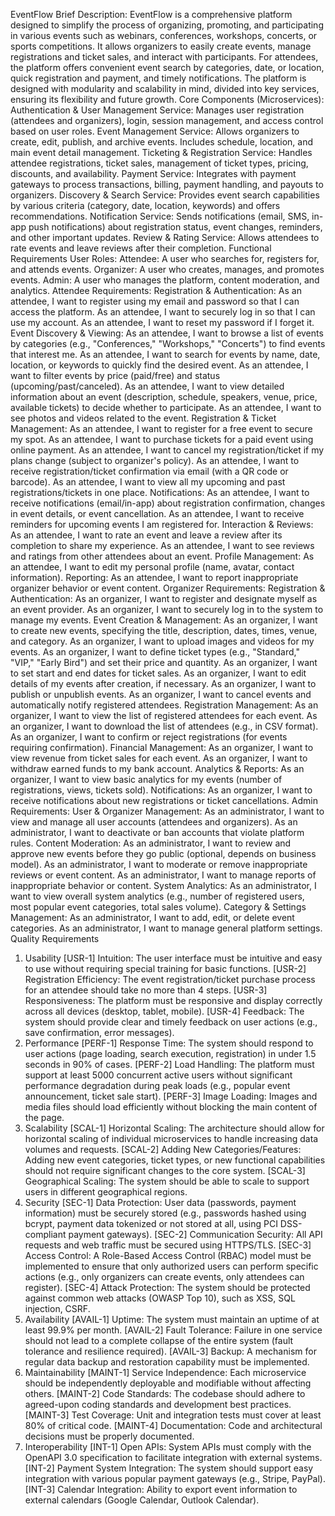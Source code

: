 EventFlow
Brief Description:
EventFlow is a comprehensive platform designed to simplify the process of organizing, promoting, and participating in various events such as webinars, conferences, workshops, concerts, or sports competitions. It allows organizers to easily create events, manage registrations and ticket sales, and interact with participants. For attendees, the platform offers convenient event search by categories, date, or location, quick registration and payment, and timely notifications. The platform is designed with modularity and scalability in mind, divided into key services, ensuring its flexibility and future growth.
Core Components (Microservices):
Authentication & User Management Service: Manages user registration (attendees and organizers), login, session management, and access control based on user roles.
Event Management Service: Allows organizers to create, edit, publish, and archive events. Includes schedule, location, and main event detail management.
Ticketing & Registration Service: Handles attendee registrations, ticket sales, management of ticket types, pricing, discounts, and availability.
Payment Service: Integrates with payment gateways to process transactions, billing, payment handling, and payouts to organizers.
Discovery & Search Service: Provides event search capabilities by various criteria (category, date, location, keywords) and offers recommendations.
Notification Service: Sends notifications (email, SMS, in-app push notifications) about registration status, event changes, reminders, and other important updates.
Review & Rating Service: Allows attendees to rate events and leave reviews after their completion.
Functional Requirements
User Roles:
Attendee: A user who searches for, registers for, and attends events.
Organizer: A user who creates, manages, and promotes events.
Admin: A user who manages the platform, content moderation, and analytics.
Attendee Requirements:
Registration & Authentication:
As an attendee, I want to register using my email and password so that I can access the platform.
As an attendee, I want to securely log in so that I can use my account.
As an attendee, I want to reset my password if I forget it.
Event Discovery & Viewing:
As an attendee, I want to browse a list of events by categories (e.g., "Conferences," "Workshops," "Concerts") to find events that interest me.
As an attendee, I want to search for events by name, date, location, or keywords to quickly find the desired event.
As an attendee, I want to filter events by price (paid/free) and status (upcoming/past/canceled).
As an attendee, I want to view detailed information about an event (description, schedule, speakers, venue, price, available tickets) to decide whether to participate.
As an attendee, I want to see photos and videos related to the event.
Registration & Ticket Management:
As an attendee, I want to register for a free event to secure my spot.
As an attendee, I want to purchase tickets for a paid event using online payment.
As an attendee, I want to cancel my registration/ticket if my plans change (subject to organizer's policy).
As an attendee, I want to receive registration/ticket confirmation via email (with a QR code or barcode).
As an attendee, I want to view all my upcoming and past registrations/tickets in one place.
Notifications:
As an attendee, I want to receive notifications (email/in-app) about registration confirmation, changes in event details, or event cancellation.
As an attendee, I want to receive reminders for upcoming events I am registered for.
Interaction & Reviews:
As an attendee, I want to rate an event and leave a review after its completion to share my experience.
As an attendee, I want to see reviews and ratings from other attendees about an event.
Profile Management:
As an attendee, I want to edit my personal profile (name, avatar, contact information).
Reporting:
As an attendee, I want to report inappropriate organizer behavior or event content.
Organizer Requirements:
Registration & Authentication:
As an organizer, I want to register and designate myself as an event provider.
As an organizer, I want to securely log in to the system to manage my events.
Event Creation & Management:
As an organizer, I want to create new events, specifying the title, description, dates, times, venue, and category.
As an organizer, I want to upload images and videos for my events.
As an organizer, I want to define ticket types (e.g., "Standard," "VIP," "Early Bird") and set their price and quantity.
As an organizer, I want to set start and end dates for ticket sales.
As an organizer, I want to edit details of my events after creation, if necessary.
As an organizer, I want to publish or unpublish events.
As an organizer, I want to cancel events and automatically notify registered attendees.
Registration Management:
As an organizer, I want to view the list of registered attendees for each event.
As an organizer, I want to download the list of attendees (e.g., in CSV format).
As an organizer, I want to confirm or reject registrations (for events requiring confirmation).
Financial Management:
As an organizer, I want to view revenue from ticket sales for each event.
As an organizer, I want to withdraw earned funds to my bank account.
Analytics & Reports:
As an organizer, I want to view basic analytics for my events (number of registrations, views, tickets sold).
Notifications:
As an organizer, I want to receive notifications about new registrations or ticket cancellations.
Admin Requirements:
User & Organizer Management:
As an administrator, I want to view and manage all user accounts (attendees and organizers).
As an administrator, I want to deactivate or ban accounts that violate platform rules.
Content Moderation:
As an administrator, I want to review and approve new events before they go public (optional, depends on business model).
As an administrator, I want to moderate or remove inappropriate reviews or event content.
As an administrator, I want to manage reports of inappropriate behavior or content.
System Analytics:
As an administrator, I want to view overall system analytics (e.g., number of registered users, most popular event categories, total sales volume).
Category & Settings Management:
As an administrator, I want to add, edit, or delete event categories.
As an administrator, I want to manage general platform settings.
Quality Requirements
1. Usability
[USR-1] Intuition: The user interface must be intuitive and easy to use without requiring special training for basic functions.
[USR-2] Registration Efficiency: The event registration/ticket purchase process for an attendee should take no more than 4 steps.
[USR-3] Responsiveness: The platform must be responsive and display correctly across all devices (desktop, tablet, mobile).
[USR-4] Feedback: The system should provide clear and timely feedback on user actions (e.g., save confirmation, error messages).
2. Performance
[PERF-1] Response Time: The system should respond to user actions (page loading, search execution, registration) in under 1.5 seconds in 90% of cases.
[PERF-2] Load Handling: The platform must support at least 5000 concurrent active users without significant performance degradation during peak loads (e.g., popular event announcement, ticket sale start).
[PERF-3] Image Loading: Images and media files should load efficiently without blocking the main content of the page.
3. Scalability
[SCAL-1] Horizontal Scaling: The architecture should allow for horizontal scaling of individual microservices to handle increasing data volumes and requests.
[SCAL-2] Adding New Categories/Features: Adding new event categories, ticket types, or new functional capabilities should not require significant changes to the core system.
[SCAL-3] Geographical Scaling: The system should be able to scale to support users in different geographical regions.
4. Security
[SEC-1] Data Protection: User data (passwords, payment information) must be securely stored (e.g., passwords hashed using bcrypt, payment data tokenized or not stored at all, using PCI DSS-compliant payment gateways).
[SEC-2] Communication Security: All API requests and web traffic must be secured using HTTPS/TLS.
[SEC-3] Access Control: A Role-Based Access Control (RBAC) model must be implemented to ensure that only authorized users can perform specific actions (e.g., only organizers can create events, only attendees can register).
[SEC-4] Attack Protection: The system should be protected against common web attacks (OWASP Top 10), such as XSS, SQL injection, CSRF.
5. Availability
[AVAIL-1] Uptime: The system must maintain an uptime of at least 99.9% per month.
[AVAIL-2] Fault Tolerance: Failure in one service should not lead to a complete collapse of the entire system (fault tolerance and resilience required).
[AVAIL-3] Backup: A mechanism for regular data backup and restoration capability must be implemented.
6. Maintainability
[MAINT-1] Service Independence: Each microservice should be independently deployable and modifiable without affecting others.
[MAINT-2] Code Standards: The codebase should adhere to agreed-upon coding standards and development best practices.
[MAINT-3] Test Coverage: Unit and integration tests must cover at least 80% of critical code.
[MAINT-4] Documentation: Code and architectural decisions must be properly documented.
7. Interoperability
[INT-1] Open APIs: System APIs must comply with the OpenAPI 3.0 specification to facilitate integration with external systems.
[INT-2] Payment System Integration: The system should support easy integration with various popular payment gateways (e.g., Stripe, PayPal).
[INT-3] Calendar Integration: Ability to export event information to external calendars (Google Calendar, Outlook Calendar).
